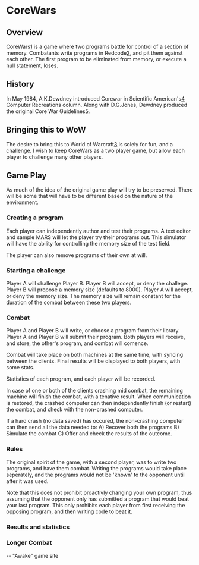 # CoreWars

## Overview
CoreWars[1] is a game where two programs battle for control of a section of memory.
Combatants write programs in Redcode[2], and pit them against each other.
The first program to be eliminated from memory, or execute a null statement, loses.

## History
In May 1984, A.K.Dewdney introduced Corewar in Scientific American's[4] Computer Recreations column.
Along with D.G.Jones, Dewdney produced the original Core War Guidelines[5].

## Bringing this to WoW
The desire to bring this to World of Warcraft[3] is solely for fun, and a challenge.
I wish to keep CoreWars as a two player game, but allow each player to challenge many other players.

## Game Play
As much of the idea of the original game play will try to be preserved.
There will be some that will have to be different based on the nature of the environment.

### Creating a program
Each player can independently author and test their programs.
A text editor and sample MARS will let the player try their programs out.
This simulator will have the ability for controlling the memory size of the test field.

The player can also remove programs of their own at will.


### Starting a challenge
Player A will challenge Player B.
Player B will accept, or deny the challege.
Player B will propose a memory size (defaults to 8000).
Player A will accept, or deny the memory size.
The memory size will remain constant for the duration of the combat between these two players.

### Combat
Player A and Player B will write, or choose a program from their library.
Player A and Player B will submit their program.
Both players will receive, and store, the other's program, and combat will comence.

Combat will take place on both machines at the same time, with syncing between the clients.
Final results will be displayed to both players, with some stats.

Statistics of each program, and each player will be recorded.

In case of one or both of the clients crashing mid combat, the remaining machine will finish the combat, with a tenative result.
When communication is restored, the crashed computer can then independently finish (or restart) the combat, and check with the non-crashed computer.

If a hard crash (no data saved) has occured, the non-crashing computer can then send all the data needed to:
A) Recover both the programs
B) Simulate the combat
C) Offer and check the results of the outcome.

### Rules
The original spirit of the game, with a second player, was to write two programs, and have them combat.
Writing the programs would take place seperately, and the programs would not be 'known' to the opponent until after it was used.

Note that this does not prohibit proactivly changing your own program, thus assuming that the opponent only has submitted a program that would beat your last program.
This only prohibits each player from first receiving the opposing program, and then writing code to beat it.

### Results and statistics


### Longer Combat


[1]: http://www.corewars.org/index.html "Corewars.org"
[2]: http://vyznev.net/corewar/guide.html "Redcode"
[3]: http://us.battle.net/wow/en/ "World Of Warcraft"
[4]: http://corewar.co.uk/vogtmann/index.htm
[5]: http://corewar.co.uk/standards/cwg.txt




-- "Awake" game site
